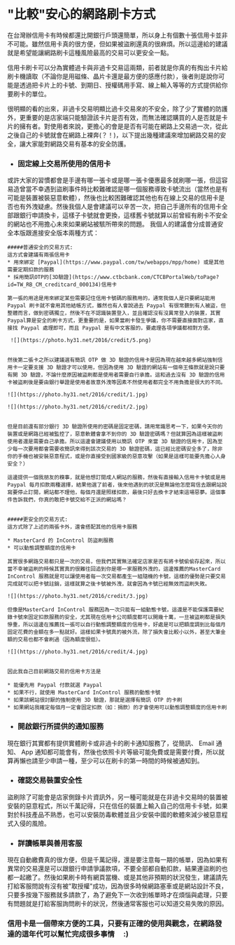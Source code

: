 "比較"安心的網路刷卡方式
===

在台灣辦信用卡有時候都還比開銀行戶頭還簡單，所以身上有個數十張信用卡並非不可能。雖然信用卡真的很方便，但如果被盜刷還真的很麻煩。所以這邊給的建議就是希望能讓網路刷卡這種風險最高的交易可以更安全一點。

信用卡刷卡可以分為實體過卡與非過卡交易這兩類，前者就是你真的有掏出卡片給刷卡機讀取（不論你是用磁條、晶片卡還是最方便的感應付款），後者則是說你可能是透過把卡片上的卡號、到期日、授權碼用手寫、線上輸入等等的方式提供給你要刷卡的單位。

很明顯的看的出來，非過卡交易明顯比過卡交易來的不安全，除了少了實體的防護外，更重要的是店家端只能驗證該卡片是否有效，而無法確認購買的人是否就是卡片的擁有者。對使用者來說，更擔心的會是是否有可能在網路上交易過一次，從此之後自己的卡號就會在網路上裸奔(？！)，以下提出幾種建議來增加網路交易的安全，讓大家能對網路交易有基本的安全防護。





* ### 固定線上交易所使用的信用卡
或許大家的習慣都會是手邊有哪一張卡或是哪一張卡優惠最多就刷哪一張，但這容易造曾當不幸遇到盜刷事件時比較難確認是哪一個服務導致卡號流出（當然也是有可能是裝置被裝惡意軟體），然後也比較困難確認其他也有在線上交易的信用卡是否也有外洩疑慮。然後我個人是會建議可以辛苦一次，把自己手邊所有的信用卡全部跟銀行申請換卡，這樣子卡號就會更換，這樣舊卡號就算以前曾經有刷卡不安全的網站也不用擔心未來如果網站被駭所帶來的問題。
我個人的建議會分成普通安全本版跟進接安全版本兩種方式：

	#####普通安全的交易方式:
	這方式會建議有兩張信用卡
	* 用來綁定 [Paypal](https://www.paypal.com/tw/webapps/mpp/home) 或是其他需要定期扣款的服務
	* 採用簡訊OTP的[3D驗證](https://www.ctbcbank.com/CTCBPortalWeb/toPage?id=TW_RB_CM_creditcard_000134)信用卡	

	第一張的用途是用來綁定某些需要記住信用卡號碼的服務用的，通常我個人是只要網站能用 Paypal 刷卡就不會用其他結帳方式，雖然也有人會說過去 Paypal 有很常聽到有人被盜，但整體而言，做到密碼獨立，然後不在不認識裝置登入，並且確認沒有沒異常登入的裝置，其實Paypal算是安全的刷卡方式，更重要的是，如果當刷卡發生爭議，你不需要直接面對店家，直接找 Paypal 處理即可，而且 Paypal 是有中文客服的，要處理各項爭議都相對方便。
	
	 ![](https://photo.hy31.net/2016/credit/5.png)
	 
	
	然後第二張卡之所以建議選有簡訊 OTP 做 3D 驗證的信用卡是因為現在越來越多網站強制信用卡一定要支援 3D 驗證才可以使用，但因為使用 3D 驗證的網站有一個帝王條款就是說只要有開 3D 驗證，不論什麼原因被盜刷都是使用者需要自行承擔。這和過去沒有 3D 驗證的信用卡被盜刷後是要由銀行舉證是使用者故意外洩等因素不然使用者都完全不用負擔是很大的不同。
	
	![](https://photo.hy31.net/2016/credit/1.jpg)
	
	![](https://photo.hy31.net/2016/credit/2.jpg)
	
	
	但是目前還有部分銀行 3D 驗證所使用的密碼是固定密碼，請用常識思考一下，如果今天你的裝置或是網路已經被監控了，惡意軟體會拿不到你的 3D 驗證密碼嗎？但就算因為這樣被盜刷使用者還是需要自己承擔。所以這邊會建議使用以簡訊 OTP 來當 3D 驗證的信用卡，因為至少每一次要用都會需要收簡訊來得到該次交易的 3D 驗證密碼，這已經比密碼安全多了，除非你的手機也被安裝惡意程式，或是你直接受到國家級的惡意攻擊（如果是這樣可能要先擔心人身安全？）

	這邊提供一個我朋友的糗事，就是他想訂閱成人網站的服務，然後有直接輸入信用卡卡號或是用 Paypal 每月扣款兩種選擇，結果他選了前者，後來他遇到的狀況是無論他怎麼寫信去跟網站說寫要停止訂閱，網站都不理他，每個月還是照樣扣款，最後只好去換卡才結束這場惡夢。這個事件告訴我們，你真的敢把卡號交給不正派的網站嗎？
	

	#####更安全的交易方式:
	這方式除了上述的兩張卡外，還會搭配其他的信用卡服務
	
	* MasterCard 的 InControl 防盜刷服務
	* 可以動態調整額度的信用卡

	其實很多網路交易都只是一次的交易，但我們其實無法確定店家是否有將卡號偷偷存起來，所以當不幸被盜刷的時候其實真的很難往回追到你是哪一家服務外洩的，這邊推薦的MasterCard InControl 服務就是可以讓使用者每一次交易都產生一組隨機的卡號，這樣的優勢是只要交易完成就可以把卡號註銷，這樣就算之後卡號被外洩，就會因為卡號已經無效而盜刷失敗。
	
	![](https://photo.hy31.net/2016/credit/3.jpg)
	
	但像是MasterCard InControl 服務因為一次只能有一組動態卡號，這還是不能保護需要紀錄卡號來固定扣款服務的安全，尤其現在信用卡公司額度都可以開幾十萬，一旦被盜刷都是損失慘重，所以這邊在推薦找一張可以自行動態調整額度的信用卡，好處是可以把額度調到比每個月固定花費的金額在多一點就好。這樣如果卡號真的被外流，除了損失會比較小以外，甚至大筆金額的交易也都不會刷過（因為額度很低）。
	
	![](https://photo.hy31.net/2016/credit/4.jpg)
	
	
	因此我自己目前網路交易的信用卡方法是
	
	* 能優先用 Paypal 付款就選 Paypal
	* 如果不行，就使用 MasterCard InControl 服務的動態卡號
	* 如果該網站很討厭的強制使用 3D 驗證，那就是選擇有簡訊 OTP 的卡刷
	* 如果網站我確定每個月一定會固定扣款（如：捐款）的才會使用可以動態調整額度的信用卡刷

	
	
* ### 開啟銀行所提供的通知服務

現在銀行其實都有提供實體刷卡或非過卡的刷卡通知服務了，從簡訊、 Email 通知、 App 通知都可能會有，然後也依照卡片等級可能免費或是需要付費，所以就算再懶也請至少申請一種，至少可以在刷卡的第一時間的時候被通知到。




* ### 確認交易裝置安全性

盜刷除了可能會是店家側錄卡片資訊外，另一種可能就是在非過卡交易時的裝置被安裝的惡意程式，所以千萬記得，只在信任的裝置上輸入自己的信用卡卡號，如果對於科技產品不熟悉，也可以安裝防毒軟體並且少安裝中國的軟體來減少被惡意程式入侵的風險。

* ### 詳讀帳單與善用客服

現在自動繳費真的很方便，但是千萬記得，還是要注意每一期的帳單，因為如果有異常的交易還是可以跟銀行申請爭議款項，不要全部都自動扣款，結果連盜刷的也都一起繳了。然後如果刷卡時有網頁當機、或是其他非預期的狀況發生，建議請先打給客服問說有沒有被"取授權"成功，因為很多時候網路塞車或是網站設計不良，只要多按幾下服務就多請款了，為了避免下一次收到帳單時才在煩惱與處理，只要有問題就是打給客服詢問刷卡的狀況，然後通常客服也可以知道交易失敗的原因。



### 信用卡是一個帶來方便的工具，只要有正確的使用與觀念，在網路發達的這年代可以幫忙完成很多事情 　:)

